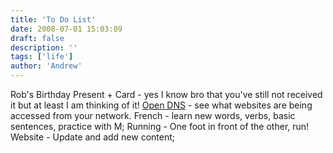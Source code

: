 ```yaml
---
title: 'To Do List'
date: 2008-07-01 15:03:09
draft: false
description: ''
tags: ['life']
author: 'Andrew'
---
```


Rob's Birthday Present + Card - yes I know bro that you've still not received it but at least I am thinking of it! [Open DNS](http://www.opendns.com/) - see what websites are being accessed from your network. French - learn new words, verbs, basic sentences, practice with M; Running - One foot in front of the other, run! Website - Update and add new content;
